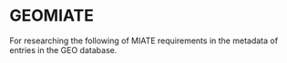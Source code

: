 # GEOMIATE
For researching the following of MIATE requirements in the metadata of entries in the GEO database.
